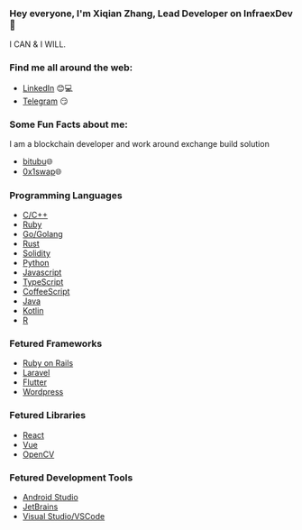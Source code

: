 ### Hey everyone, I'm Xiqian Zhang, Lead Developer on InfraexDev 👋

<!--
**top1st/top1st** is a ✨ _special_ ✨ repository because its `README.md` (this file) appears on your GitHub profile. -->


I CAN & I WILL.

### Find me all around the web:

- [LinkedIn](https://www.linkedin.com/in/zhang-xiqian-565956147/) :blush:💻
- [Telegram](https://t.me/xiqian88) :smirk:


### Some Fun Facts about me:

I am a blockchain developer and work around exchange build solution

- [bitubu](https://bitubu.com)🌐
- [0x1swap](https://0x1.finance/)🌐

### Programming Languages

- [C/C++](https://www.cplusplus.com/)
- [Ruby](https://www.ruby-lang.org/)
- [Go/Golang](https://golang.org/)
- [Rust](https://www.rust-lang.org/)
- [Solidity](https://soliditylang.org/)
- [Python](https://www.python.org/)
- [Javascript](https://www.javascript.com/)
- [TypeScript](https://www.typescriptlang.org/)
- [CoffeeScript](https://coffeescript.org/)
- [Java](https://www.java.com/)
- [Kotlin](https://kotlinlang.org/)
- [R](https://www.r-project.org/)

### Fetured Frameworks

- [Ruby on Rails](https://rubyonrails.org/)
- [Laravel](https://laravel.com/)
- [Flutter](https://flutter.dev/)
- [Wordpress](https://wordpress.com/)


### Fetured Libraries

- [React](https://reactjs.org/)
- [Vue](https://vuejs.org/)
- [OpenCV](https://opencv.org/)

### Fetured Development Tools

- [Android Studio](https://developer.android.com/studio)
- [JetBrains](https://www.jetbrains.com/)
- [Visual Studio/VSCode](https://visualstudio.microsoft.com/)

<!--
**top1st/top1st** is a ✨ _special_ ✨ repository because its `README.md` (this file) appears on your GitHub profile.

Here are some ideas to get you started:

- 🔭 I’m currently working on ...
- 🌱 I’m currently learning ...
- 👯 I’m looking to collaborate on ...
- 🤔 I’m looking for help with ...
- 💬 Ask me about ...
- 📫 How to reach me: ...
- 😄 Pronouns: ...
- ⚡ Fun fact: ...
-->
